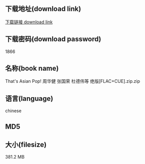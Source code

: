 ## 下载地址(download link)
[下载链接 download link](https://voluble-croquembouche-d321dc.netlify.app/?s=That%27s+Asian+Pop%21+%E5%91%A8%E5%8D%8E%E5%81%A5+%E5%BC%A0%E5%9B%BD%E8%8D%A3+%E6%9D%9C%E5%BE%B7%E4%BC%9F%E7%AD%89++%E7%BB%9D%E7%89%88%5BFLAC%2BCUE%5D.zip)

## 下载密码(download password)
1866

## 名称(book name)
That's Asian Pop! 周华健 张国荣 杜德伟等  绝版[FLAC+CUE].zip.zip

## 语言(language)
chinese

## MD5


## 大小(filesize)
381.2 MB
